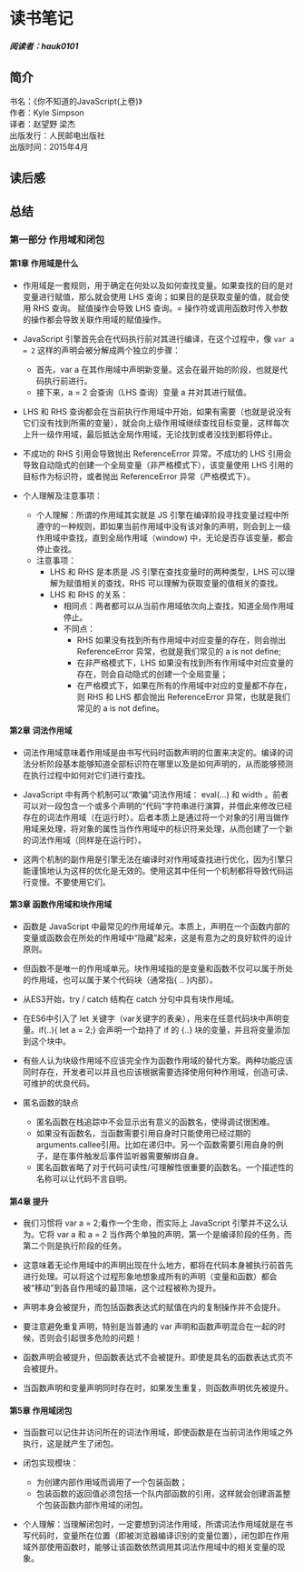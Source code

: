 # 读书笔记

##### 阅读者：hauk0101

## 简介

书名：《你不知道的JavaScript(上卷)》<br/>
作者：Kyle Simpson <br/>
译者：赵望野 梁杰 <br/>
出版发行：人民邮电出版社 <br/>
出版时间：2015年4月

## 读后感

## 总结
### 第一部分 作用域和闭包
#### 第1章 作用域是什么

* 作用域是一套规则，用于确定在何处以及如何查找变量。如果查找的目的是对变量进行赋值，那么就会使用 LHS 查询；如果目的是获取变量的值，就会使用 RHS 查询。
赋值操作会导致 LHS 查询。= 操作符或调用函数时传入参数的操作都会导致关联作用域的赋值操作。

* JavaScript 引擎首先会在代码执行前对其进行编译，在这个过程中，像 `var a = 2` 这样的声明会被分解成两个独立的步骤：

    * 首先，var a 在其作用域中声明新变量。这会在最开始的阶段，也就是代码执行前进行。
    * 接下来，a = 2 会查询（LHS 查询）变量 a 并对其进行赋值。

* LHS 和 RHS 查询都会在当前执行作用域中开始，如果有需要（也就是说没有它们没有找到所需的变量），就会向上级作用域继续查找目标变量，这样每次上升一级作用域，最后抵达全局作用域，无论找到或者没找到都将停止。
* 不成功的 RHS 引用会导致抛出 ReferenceError 异常。不成功的 LHS 引用会导致自动隐式的创建一个全局变量（非严格模式下），该变量使用 LHS 引用的目标作为标识符，或者抛出 ReferenceError 异常（严格模式下）。

* 个人理解及注意事项：
    * 个人理解：所谓的作用域其实就是 JS 引擎在编译阶段寻找变量过程中所遵守的一种规则，即如果当前作用域中没有该对象的声明，则会到上一级作用域中查找，直到全局作用域（window) 中，无论是否存该变量，都会停止查找。
    * 注意事项：
        * LHS 和 RHS 是本质是 JS 引擎在查找变量时的两种类型，LHS 可以理解为赋值相关的查找，RHS 可以理解为获取变量的值相关的查找。
        * LHS 和 RHS 的关系：
            * 相同点：两者都可以从当前作用域依次向上查找，知道全局作用域停止。
            * 不同点：
                * RHS 如果没有找到所有作用域中对应变量的存在，则会抛出 ReferenceError 异常，也就是我们常见的 a is not define;
                * 在非严格模式下，LHS 如果没有找到所有作用域中对应变量的存在，则会自动隐式的创建一个全局变量；
                * 在严格模式下，如果在所有的作用域中对应的变量都不存在，则 RHS 和 LHS 都会抛出 ReferenceError 异常，也就是我们常见的 a is not define。

#### 第2章 词法作用域

* 词法作用域意味着作用域是由书写代码时函数声明的位置来决定的。编译的词法分析阶段基本能够知道全部标识符在哪里以及是如何声明的，从而能够预测在执行过程中如何对它们进行查找。

* JavaScript 中有两个机制可以“欺骗”词法作用域： eval(...) 和 width 。前者可以对一段包含一个或多个声明的“代码”字符串进行演算，并借此来修改已经存在的词法作用域（在运行时）。后者本质上是通过将一个对象的引用当做作用域来处理，将对象的属性当作作用域中的标识符来处理，从而创建了一个新的词法作用域（同样是在运行时）。

* 这两个机制的副作用是引擎无法在编译时对作用域查找进行优化，因为引擎只能谨慎地认为这样的优化是无效的。使用这其中任何一个机制都将导致代码运行变慢。不要使用它们。

#### 第3章 函数作用域和块作用域

* 函数是 JavaScript 中最常见的作用域单元。本质上，声明在一个函数内部的变量或函数会在所处的作用域中“隐藏”起来，这是有意为之的良好软件的设计原则。

* 但函数不是唯一的作用域单元。块作用域指的是变量和函数不仅可以属于所处的作用域，也可以属于某个代码块（通常指{ .. }内部）。

* 从ES3开始，try / catch 结构在 catch 分句中具有块作用域。

* 在ES6中引入了 let 关键字（var关键字的表亲），用来在任意代码块中声明变量。if(..){ let a = 2;} 会声明一个劫持了 if 的 {..} 块的变量，并且将变量添加到这个块中。

* 有些人认为块级作用域不应该完全作为函数作用域的替代方案。两种功能应该同时存在，开发者可以并且也应该根据需要选择使用何种作用域，创造可读、可维护的优良代码。

* 匿名函数的缺点
    * 匿名函数在栈追踪中不会显示出有意义的函数名，使得调试很困难。
    * 如果没有函数名，当函数需要引用自身时只能使用已经过期的 arguments.callee引用。比如在递归中。另一个函数需要引用自身的例子，是在事件触发后事件监听器需要解绑自身。
    * 匿名函数省略了对于代码可读性/可理解性很重要的函数名。一个描述性的名称可以让代码不言自明。

#### 第4章 提升

* 我们习惯将 var a = 2;看作一个生命，而实际上 JavaScript 引擎并不这么认为。它将 var a 和 a = 2 当作两个单独的声明，第一个是编译阶段的任务，而第二个则是执行阶段的任务。

* 这意味着无论作用域中的声明出现在什么地方，都将在代码本身被执行前首先进行处理。可以将这个过程形象地想象成所有的声明（变量和函数）都会被“移动”到各自作用域的最顶端，这个过程被称为提升。

* 声明本身会被提升，而包括函数表达式的赋值在内的复制操作并不会提升。

* 要注意避免重复声明，特别是当普通的 var 声明和函数声明混合在一起的时候，否则会引起很多危险的问题！

* 函数声明会被提升，但函数表达式不会被提升。即使是具名的函数表达式页不会被提升。

* 当函数声明和变量声明同时存在时，如果发生重复，则函数声明优先被提升。

#### 第5章 作用域闭包

* 当函数可以记住并访问所在的词法作用域，即使函数是在当前词法作用域之外执行，这是就产生了闭包。

* 闭包实现模块：
    * 为创建内部作用域而调用了一个包装函数；
    * 包装函数的返回值必须包括一个队内部函数的引用，这样就会创建涵盖整个包装函数内部作用域的闭包。

* 个人理解：当理解闭包时，一定要想到词法作用域，所谓词法作用域就是在书写代码时，变量所在位置（即被浏览器编译识别的变量位置），闭包即在作用域外部使用函数时，能够让该函数依然调用其词法作用域中的相关变量的现象。